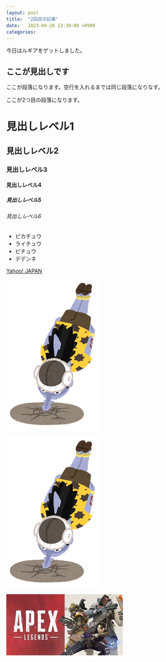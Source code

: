 ```yaml
---
layout: post
title:  "2回目の記事"
date:   2023-04-28 13:30:00 +0900
categories:
---
```

今日はルギアをゲットしました。

## ここが見出しです
ここが段落になります。空行を入れるまでは同じ段落になりなす。

ここが2つ目の段落になります。

# 見出しレベル1
## 見出しレベル2
### 見出しレベル3
#### 見出しレベル4
##### 見出しレベル5
###### 見出しレベル6
- ピカチュウ
- ライチュウ
- ピチュウ
- デデンネ



[Yahoo! JAPAN](https://www.yahoo.co.jp/)

![](/assets/images/onepiece11_arlong.png)

[![](/assets/images/onepiece11_arlong.png)](https://www.yahoo.co.jp/)

[![](assets/images/ダウンロード.jpg)](https://www.ea.com/ja-jp/games/apex-legends)